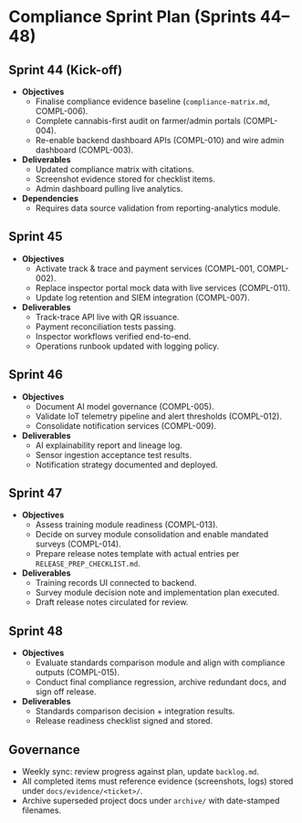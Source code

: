 # Compliance Sprint Plan (Sprints 44–48)

## Sprint 44 (Kick-off)

- **Objectives**
  - Finalise compliance evidence baseline (`compliance-matrix.md`, COMPL-006).
  - Complete cannabis-first audit on farmer/admin portals (COMPL-004).
  - Re-enable backend dashboard APIs (COMPL-010) and wire admin dashboard (COMPL-003).
- **Deliverables**
  - Updated compliance matrix with citations.
  - Screenshot evidence stored for checklist items.
  - Admin dashboard pulling live analytics.
- **Dependencies**
  - Requires data source validation from reporting-analytics module.

## Sprint 45

- **Objectives**
  - Activate track & trace and payment services (COMPL-001, COMPL-002).
  - Replace inspector portal mock data with live services (COMPL-011).
  - Update log retention and SIEM integration (COMPL-007).
- **Deliverables**
  - Track-trace API live with QR issuance.
  - Payment reconciliation tests passing.
  - Inspector workflows verified end-to-end.
  - Operations runbook updated with logging policy.

## Sprint 46

- **Objectives**
  - Document AI model governance (COMPL-005).
  - Validate IoT telemetry pipeline and alert thresholds (COMPL-012).
  - Consolidate notification services (COMPL-009).
- **Deliverables**
  - AI explainability report and lineage log.
  - Sensor ingestion acceptance test results.
  - Notification strategy documented and deployed.

## Sprint 47

- **Objectives**
  - Assess training module readiness (COMPL-013).
  - Decide on survey module consolidation and enable mandated surveys (COMPL-014).
  - Prepare release notes template with actual entries per `RELEASE_PREP_CHECKLIST.md`.
- **Deliverables**
  - Training records UI connected to backend.
  - Survey module decision note and implementation plan executed.
  - Draft release notes circulated for review.

## Sprint 48

- **Objectives**
  - Evaluate standards comparison module and align with compliance outputs (COMPL-015).
  - Conduct final compliance regression, archive redundant docs, and sign off release.
- **Deliverables**
  - Standards comparison decision + integration results.
  - Release readiness checklist signed and stored.

## Governance

- Weekly sync: review progress against plan, update `backlog.md`.
- All completed items must reference evidence (screenshots, logs) stored under `docs/evidence/<ticket>/`.
- Archive superseded project docs under `archive/` with date-stamped filenames.
